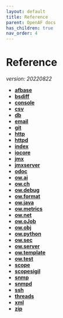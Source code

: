 ```yaml
---
layout: default
title: Reference
parent: OpenAF docs
has_children: true
nav_order: 4
---
```

# Reference
_version: 20220822_
* __[afbase](afbase.md)__
* __[bsdiff](bsdiff.md)__
* __[console](console.md)__
* __[csv](csv.md)__
* __[db](db.md)__
* __[email](email.md)__
* __[git](git.md)__
* __[http](http.md)__
* __[httpd](httpd.md)__
* __[index](index.md)__
* __[iocore](iocore.md)__
* __[jmx](jmx.md)__
* __[jmxserver](jmxserver.md)__
* __[odoc](odoc.md)__
* __[ow.ai](ow_ai.md)__
* __[ow.ch](ow_ch.md)__
* __[ow.debug](ow_debug.md)__
* __[ow.format](ow_format.md)__
* __[ow.java](ow_java.md)__
* __[ow.metrics](ow_metrics.md)__
* __[ow.net](ow_net.md)__
* __[ow.oJob](ow_oJob.md)__
* __[ow.obj](ow_obj.md)__
* __[ow.python](ow_python.md)__
* __[ow.sec](ow_sec.md)__
* __[ow.server](ow_server.md)__
* __[ow.template](ow_template.md)__
* __[ow.test](ow_test.md)__
* __[scope](scope.md)__
* __[scopesigil](scopesigil.md)__
* __[snmp](snmp.md)__
* __[snmpd](snmpd.md)__
* __[ssh](ssh.md)__
* __[threads](threads.md)__
* __[xml](xml.md)__
* __[zip](zip.md)__

